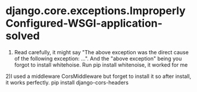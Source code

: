 # django.core.exceptions.ImproperlyConfigured-WSGI-application-solved



1) Read carefully, it might say "The above exception was the direct cause of the following exception: ...". And the "above exception" being you forgot to install whitehoise. Run pip install whitenoise, it worked for me

2)I used a middleware CorsMiddleware but forget to install it so after install, it works perfectly.
pip install django-cors-headers
